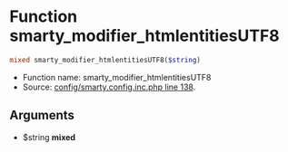 Function smarty_modifier_htmlentitiesUTF8
===========================





```php
mixed smarty_modifier_htmlentitiesUTF8($string)
```

* Function name: smarty_modifier_htmlentitiesUTF8
* Source: [config/smarty.config.inc.php line 138](https://github.com/PrestaShop/PrestaShop/blob/1.6.0.14/config/smarty.config.inc.php#L138).

Arguments
---------

* $string **mixed**

